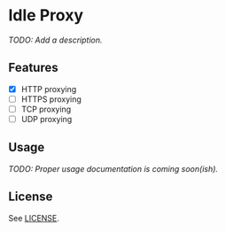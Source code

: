 # Idle Proxy

_TODO: Add a description._

## Features

- [x] HTTP proxying
- [ ] HTTPS proxying
- [ ] TCP proxying
- [ ] UDP proxying

## Usage

_TODO: Proper usage documentation is coming soon(ish)._

## License

See [LICENSE](LICENSE).
